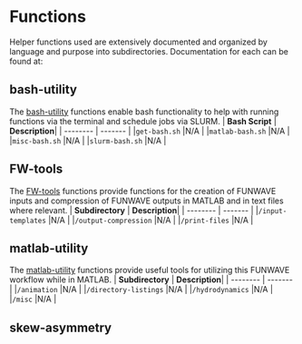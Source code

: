 # Functions 
Helper functions used are extensively documented and organized by language and purpose into subdirectories. Documentation for each can be found at:

## bash-utility
The [bash-utility](./bash-utility/README.md) functions enable bash functionality to help with running functions via the terminal and schedule jobs via SLURM.
| **Bash Script** | **Description**|
| -------- | ------- | 
|`get-bash.sh` |N/A | 
|`matlab-bash.sh` |N/A | 
|`misc-bash.sh` |N/A | 
|`slurm-bash.sh` |N/A | 

## FW-tools
The [FW-tools](./FW-tools/README.md) functions provide functions for the creation of FUNWAVE inputs and compression of FUNWAVE outputs in MATLAB and in text files where relevant.
| **Subdirectory** | **Description**|
| -------- | ------- | 
|`/input-templates` |N/A | 
|`/output-compression` |N/A | 
|`/print-files` |N/A | 

## matlab-utility
The [matlab-utility](./matlab-utility/README.md) functions provide useful tools for utilizing this FUNWAVE workflow while in MATLAB.
| **Subdirectory** | **Description**|
| -------- | ------- | 
|`/animation` |N/A | 
|`/directory-listings` |N/A | 
|`/hydrodynamics` |N/A | 
|`/misc` |N/A | 

## skew-asymmetry
